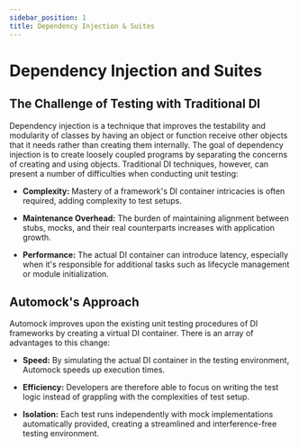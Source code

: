 ```yaml
---
sidebar_position: 1
title: Dependency Injection & Suites
---
```


# Dependency Injection and Suites

## The Challenge of Testing with Traditional DI

Dependency injection is a technique that improves the testability and modularity of classes by having an object or
function receive other objects that it needs rather than creating them internally. The goal of dependency injection is
to create loosely coupled programs by separating the concerns of creating and using objects. Traditional DI techniques,
however, can present a number of difficulties when conducting unit testing:

* **Complexity:** Mastery of a framework's DI container intricacies is often required, adding complexity to test setups.

* **Maintenance Overhead:** The burden of maintaining alignment between stubs, mocks, and their real counterparts
  increases with application growth.

* **Performance:** The actual DI container can introduce latency, especially when it's responsible for additional tasks
  such as lifecycle management or module initialization.

## Automock's Approach

Automock improves upon the existing unit testing procedures of DI frameworks by creating a virtual DI container. There
is an array of advantages to this change:

* **Speed:** By simulating the actual DI container in the testing environment, Automock speeds up execution times.

* **Efficiency:** Developers are therefore able to focus on writing the test logic instead of grappling with the
  complexities of test setup.

* **Isolation:** Each test runs independently with mock implementations automatically provided, creating a
  streamlined and interference-free testing environment.
